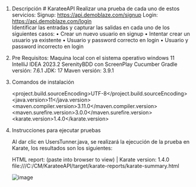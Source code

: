 1. Descripción # KarateeAPI
Realizar una prueba de cada uno de estos servicios:  Signup: https://api.demoblaze.com/signup  Login: https://api.demoblaze.com/login   
Identificar las entradas y capturar las salidas en cada uno de los siguientes casos:
• Crear un nuevo usuario en signup
• Intentar crear un usuario ya existente
• Usuario y password correcto en login
• Usuario y password incorrecto en login

2. Pre Requisitos: 
	Maquina local con el sistema operativo windows 11
	IntelliJ IDEA 2023.2
	SerenityBDD con ScreenPlay
	Cucumber
	Gradle versión: 7.6.1
	JDK: 17
	Maven versión: 3.9.1

2. Comandos de instalación

   <project.build.sourceEncoding>UTF-8</project.build.sourceEncoding>
   <java.version>11</java.version>
   <maven.compiler.version>3.11.0</maven.compiler.version>
   <maven.surefire.version>3.0.0</maven.surefire.version>
   <karate.version>1.4.0</karate.version>

3. Instrucciones para ejecutar pruebas
   
   Al dar clic en UsersTunner.java, se realizará la ejecución de la prueba en Karate, los resultados son los siguientes:

   HTML report: (paste into browser to view) | Karate version: 1.4.0
   file:///C:/CM/KarateeAPI/target/karate-reports/karate-summary.html

   ![image](https://github.com/CarolinaMP-23/KarateeAPI/assets/141593741/f3d6db43-5412-4119-8b3d-2ee1caf2d87f)

   

   

   
   

   
